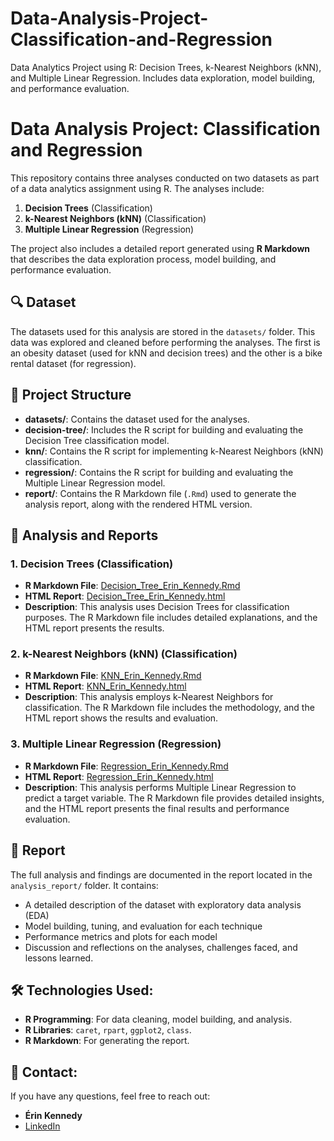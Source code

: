 # Data-Analysis-Project-Classification-and-Regression
Data Analytics Project using R: Decision Trees, k-Nearest Neighbors (kNN), and Multiple Linear Regression. Includes data exploration, model building, and performance evaluation.

# Data Analysis Project: Classification and Regression

This repository contains three analyses conducted on two datasets as part of a data analytics assignment using R. The analyses include:
1. **Decision Trees** (Classification)
2. **k-Nearest Neighbors (kNN)** (Classification)
3. **Multiple Linear Regression** (Regression)

The project also includes a detailed report generated using **R Markdown** that describes the data exploration process, model building, and performance evaluation.

## 🔍 Dataset
The datasets used for this analysis are stored in the `datasets/` folder. This data was explored and cleaned before performing the analyses. The first is an obesity dataset (used for kNN and decision trees) and the other is a bike rental dataset (for regression).

## 📝 Project Structure

- **datasets/**: Contains the dataset used for the analyses.
- **decision-tree/**: Includes the R script for building and evaluating the Decision Tree classification model.
- **knn/**: Contains the R script for implementing k-Nearest Neighbors (kNN) classification.
- **regression/**: Contains the R script for building and evaluating the Multiple Linear Regression model.
- **report/**: Contains the R Markdown file (`.Rmd`) used to generate the analysis report, along with the rendered HTML version.

## 📝 Analysis and Reports

### 1. **Decision Trees (Classification)**
- **R Markdown File**: [Decision_Tree_Erin_Kennedy.Rmd](Decision_Tree_Erin_Kennedy.Rmd)
- **HTML Report**: [Decision_Tree_Erin_Kennedy.html](Decision_Tree_Erin_Kennedy.html)
- **Description**: This analysis uses Decision Trees for classification purposes. The R Markdown file includes detailed explanations, and the HTML report presents the results.

### 2. **k-Nearest Neighbors (kNN) (Classification)**
- **R Markdown File**: [KNN_Erin_Kennedy.Rmd](KNN_Erin_Kennedy.Rmd)
- **HTML Report**: [KNN_Erin_Kennedy.html](KNN_Erin_Kennedy.html)
- **Description**: This analysis employs k-Nearest Neighbors for classification. The R Markdown file includes the methodology, and the HTML report shows the results and evaluation.

### 3. **Multiple Linear Regression (Regression)**
- **R Markdown File**: [Regression_Erin_Kennedy.Rmd](Regression_Erin_Kennedy.Rmd)
- **HTML Report**: [Regression_Erin_Kennedy.html](Regression_Erin_Kennedy.html)
- **Description**: This analysis performs Multiple Linear Regression to predict a target variable. The R Markdown file provides detailed insights, and the HTML report presents the final results and performance evaluation.

## 📑 Report
The full analysis and findings are documented in the report located in the `analysis_report/` folder. It contains:
- A detailed description of the dataset with exploratory data analysis (EDA)
- Model building, tuning, and evaluation for each technique
- Performance metrics and plots for each model
- Discussion and reflections on the analyses, challenges faced, and lessons learned.

## 🛠️ Technologies Used:
- **R Programming**: For data cleaning, model building, and analysis.
- **R Libraries**: `caret`, `rpart`, `ggplot2`, `class`.
- **R Markdown**: For generating the report.

## 📧 Contact:
If you have any questions, feel free to reach out:
- **Érin Kennedy**  
- [LinkedIn](https://www.linkedin.com/in/%C3%A9rin-kennedy-2a1389205/)

